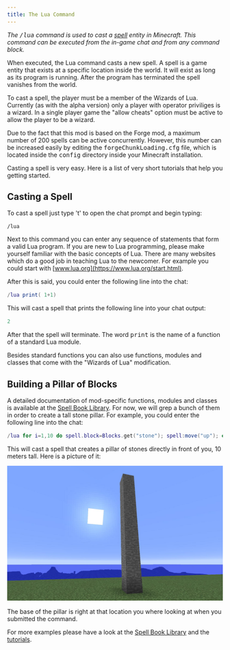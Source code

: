 ```yaml
---
title: The Lua Command
---
```

*The <tt>/lua</tt>&nbsp;command is used to cast a [spell](/introduction) entity in Minecraft.
This command can be executed from the in-game chat and from any command block.*

When executed, the Lua command casts a new spell.
A spell is a game entity that exists at a specific location inside the world.
It will exist as long as its program is running.
After the program has terminated the spell vanishes from the world.

To cast a spell, the player must be a member of the Wizards of Lua.
Currently (as with the alpha version) only a player with operator priviliges is a wizard.
In a single player game the "allow cheats" option must be active to allow the player to
be a wizard.

Due to the fact that this mod is based on the Forge mod, a maximum number of
200 spells can be active concurrently.
However, this number can be increased easily by editing the <tt>forgeChunkLoading.cfg</tt>
file, which is located inside the <tt>config</tt> directory inside your Minecraft installation.

Casting a spell is very easy. Here is a list of very short tutorials that help you
getting started.

## Casting a Spell
To cast a spell just type 't' to open the chat prompt and begin typing:
```
/lua
```
Next to this command you can enter any sequence of statements that form
a valid Lua program.
If you are new to Lua programming, please make yourself familiar with the basic
concepts of Lua.
There are many websites which do a good job in teaching Lua to the newcomer.
For example you could start with [www.lua.org](https://www.lua.org/start.html).

After this is said, you could enter the following line into the chat:
```lua
/lua print( 1+1)
```
This will cast a spell that prints the following line into your chat output:
```lua
2
```
After that the spell will terminate.
The word <tt>print</tt> is the name of a function of a standard Lua module.

Besides standard functions you can also use functions, modules and
classes that come with the "Wizards of Lua" modification.

## Building a Pillar of Blocks
A detailed documentation of mod-specific functions, modules and
classes is available at the [Spell Book Library](/spellbooklibrary.html).
For now, we will grep a bunch of them in order to create a tall stone pillar.
For example, you could enter the following line into the chat:
```lua
/lua for i=1,10 do spell.block=Blocks.get("stone"); spell:move("up"); end
```
This will cast a spell that creates a pillar of stones directly in front of you,
10 meters tall. Here is a picture of it:

![Pillar of Stone](images/pillar-of-stone.jpg)

The base of the pillar is right at that location you where looking at when you
submitted the command.




For more examples please have a look at the [Spell Book Library](/spellbooklibrary.html)
and the [tutorials](/tutorials.html).
